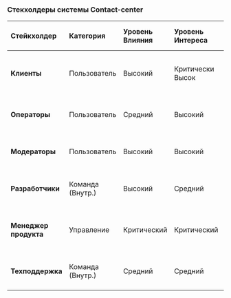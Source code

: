 ### Стекхолдеры системы Contact-center

| Стейкхолдер               | Категория         | Уровень Влияния | Уровень Интереса | Ключевые Потребности/Опасения                              | Метрики Влияния на Проект                   |
| :------------------------ | :---------------- | :-------------- | :--------------- | :--------------------------------------------------------- | :------------------------------------------ |
| **Клиенты**               | Пользователь      | Высокий         | Критически Высок | Быстрое решение проблем, прозрачность статусов             | CSAT, % решенных обращений, время ответа    |
| **Операторы**             | Пользователь      | Средний         | Высокий          | Удобный интерфейс, минимум рутины, четкие инструкции       | Среднее время обработки тикета, NPS         |
| **Модераторы**            | Пользователь      | Высокий         | Высокий          | Контроль качества, аналитика, перераспределение нагрузки   | % спорных тикетов, нагрузка на операторов   |
| **Разработчики**          | Команда (Внутр.)  | Высокий         | Средний          | Стабильность системы, современный стек, документация       | Uptime %, скорость исправления багов        |
| **Менеджер продукта**     | Управление        | Критический     | Критический      | Удовлетворенность клиентов, выполнение KPI                 | Все ключевые метрики (CSAT, NPS, время)     |
| **Техподдержка**          | Команда (Внутр.)  | Средний         | Средний          | Минимум инцидентов, понятная документация                  | Количество обращений в поддержку            |